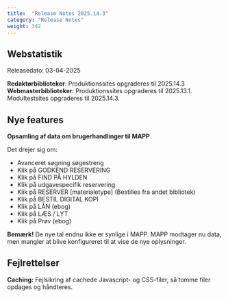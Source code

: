 ```yaml
---
title:  "Release Notes 2025.14.3"
category: "Release Notes"
weight: 342
---
```

## Webstatistik
Releasedato: 03-04-2025

**Redaktørbiblioteker**: Produktionssites opgraderes til 2025.14.3\
**Webmasterbiblioteker**: Produktionssites opgraderes til 2025.13.1. Modultestsites opgraderes til 2025.14.3.

## Nye features
**Opsamling af data om brugerhandlinger til MAPP** 

Det drejer sig om:
- Avanceret søgning søgestreng
- Klik på GODKEND RESERVERING
- Klik på FIND PÅ HYLDEN
- Klik på udgavespecifik reservering
- Klik på RESERVER [materialetype] (Bestilles fra andet bibliotek)
- Klik på BESTIL DIGITAL KOPI
- Klik på LÅN (ebog)
- Klik på LÆS / LYT
- Klik på Prøv (ebog)

**Bemærk!** De nye tal endnu ikke er synlige i MAPP. MAPP modtager nu data, men mangler at blive konfigureret til at vise de nye oplysninger. 


## Fejlrettelser
**Caching:** Fejlsikring af cachede Javascript- og CSS-filer, så tomme filer opdages og håndteres.
